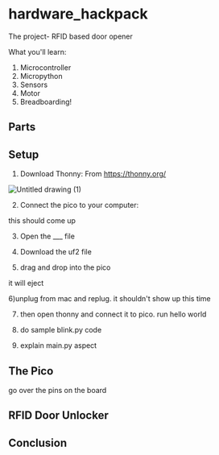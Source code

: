 # hardware_hackpack

The project- RFID based door opener 

What you'll learn:
1. Microcontroller
2. Micropython
3. Sensors
4. Motor
5. Breadboarding!

## Parts



## Setup

1) Download Thonny: From https://thonny.org/

![Untitled drawing (1)](https://user-images.githubusercontent.com/93958307/209288582-58247162-76a7-4cb7-89e8-a6858e799133.png)

2) Connect the pico to your computer: 

this should come up 

3) Open the ___ file


4) Download the uf2 file

5) drag and drop into the pico 

it will eject

6)unplug from mac and replug. it shouldn't show up this time

7) then open thonny and connect it to pico. run hello world

8) do sample blink.py code

9) explain main.py aspect

## The Pico

go over the pins on the board

## RFID Door Unlocker



## Conclusion


